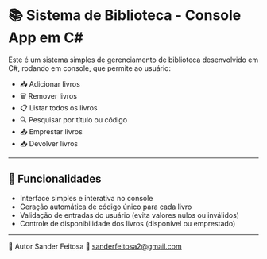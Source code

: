 # 📚 Sistema de Biblioteca - Console App em C#

Este é um sistema simples de gerenciamento de biblioteca desenvolvido em C#, rodando em console, que permite ao usuário:

- 📥 Adicionar livros  
- 🗑️ Remover livros  
- 📋 Listar todos os livros  
- 🔍 Pesquisar por título ou código  
- 📤 Emprestar livros  
- 📥 Devolver livros  

---

## 🚀 Funcionalidades

- Interface simples e interativa no console
- Geração automática de código único para cada livro
- Validação de entradas do usuário (evita valores nulos ou inválidos)
- Controle de disponibilidade dos livros (disponível ou emprestado)

---

👤 Autor
Sander Feitosa
📧 sanderfeitosa2@gmail.com

